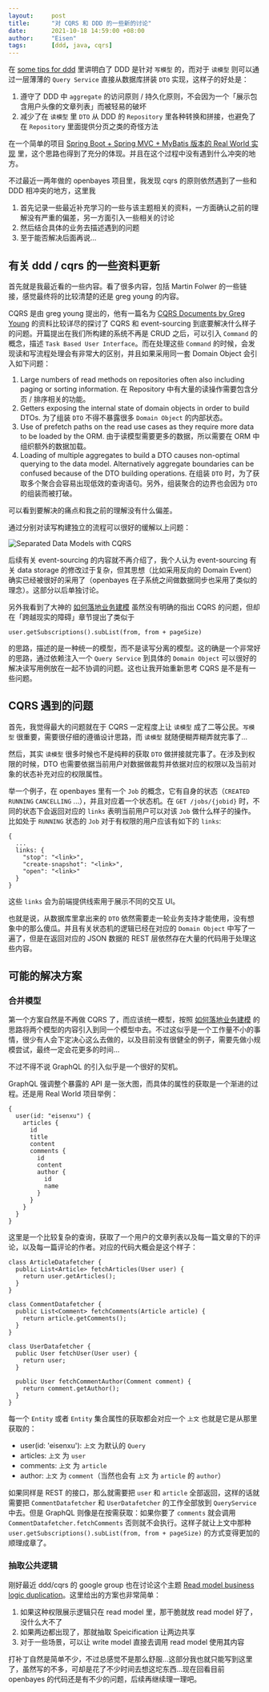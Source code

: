 ```yaml
---
layout:     post
title:      "对 CQRS 和 DDD 的一些新的讨论"
date:       2021-10-18 14:59:00 +08:00
author:     "Eisen"
tags:       [ddd, java, cqrs]
---
```


在 [some tips for ddd](/some-tips-for-ddd) 里讲明白了 DDD 是针对 `写模型` 的，而对于 `读模型` 则可以通过一层薄薄的 `Query Service` 直接从数据库拼装 `DTO` 实现，这样子的好处是：

1. 遵守了 DDD 中 `aggregate` 的访问原则 / 持久化原则，不会因为一个「展示包含用户头像的文章列表」而被轻易的破坏
2. 减少了在 `读模型` 里 `DTO` 从 DDD 的 `Repository` 里各种转换和拼接，也避免了在 `Repository` 里面提供分页之类的奇怪方法

在一个简单的项目 [Spring Boot + Spring MVC + MyBatis 版本的 Real World 实现](/real-world-spring-boot-and-mybatis) 里，这个思路也得到了充分的体现。并且在这个过程中没有遇到什么冲突的地方。

不过最近一两年做的 openbayes 项目里，我发现 cqrs 的原则依然遇到了一些和 DDD 相冲突的地方，这里我

1. 首先记录一些最近补充学习的一些与该主题相关的资料，一方面确认之前的理解没有严重的偏差，另一方面引入一些相关的讨论
2. 然后结合具体的业务去描述遇到的问题
3. 至于能否解决后面再说...

## 有关 ddd / cqrs 的一些资料更新

首先就是我最近看的一些内容。看了很多内容，包括 Martin Folwer 的一些链接，感觉最终将的比较清楚的还是 greg young 的内容。

CQRS 是由 greg young 提出的，他有一篇名为 [CQRS Documents by Greg Young](https://cqrs.files.wordpress.com/2010/11/cqrs_documents.pdf) 的资料比较详尽的探讨了 CQRS 和 event-sourcing 到底要解决什么样子的问题。开篇提出在我们所构建的系统不再是 CRUD 之后，可以引入 `Command` 的概念，描述 `Task Based User Interface`。而在处理这些 `Command` 的时候，会发现读和写流程处理会有非常大的区别，并且如果采用同一套 Domain Object 会引入如下问题：

1. Large numbers of read methods on repositories often also including paging or sorting
information. 在 Repository 中有大量的读操作需要包含分页 / 排序相关的功能。
2. Getters exposing the internal state of domain objects in order to build DTOs. 为了组装 `DTO` 不得不暴露很多 `Domain Object` 的内部状态。
3. Use of prefetch paths on the read use cases as they require more data to be loaded by the ORM. 由于读模型需要更多的数据，所以需要在 ORM 中组织额外的数据加载。
4. Loading of multiple aggregates to build a DTO causes non-optimal querying to the data model. Alternatively aggregate boundaries can be confused because of the DTO building operations. 在组装 `DTO` 时，为了获取多个聚合会容易出现低效的查询语句。另外，组装聚合的边界也会因为 `DTO` 的组装而被打破。

可以看到要解决的痛点和我之前的理解没有什么偏差。

通过分别对读写构建独立的流程可以很好的缓解以上问题：

![Separated Data Models with CQRS](2021-10-18-15-24-35.png)

后续有关 event-sourcing 的内容就不再介绍了，我个人认为 event-sourcing 有关 data storage 的修改过于复杂，但其思想（比如采用反向的 Domain Event）确实已经被很好的采用了（openbayes 在子系统之间做数据同步也采用了类似的理念）。这部分以后单独讨论。

另外我看到了大神的 [如何落地业务建模](https://time.geekbang.org/column/intro/100082101) 虽然没有明确的指出 CQRS 的问题，但却在「跨越现实的障碍」章节提出了类似于 

```
user.getSubscriptions().subList(from, from + pageSize)
``` 

的思路，描述的是一种统一的模型，而不是读写分离的模型。这的确是一个非常好的思路，通过依赖注入一个 `Query Service` 到具体的 `Domain Object` 可以很好的解决读写用例放在一起不协调的问题。这也让我开始重新思考 CQRS 是不是有一些问题。

## CQRS 遇到的问题

首先，我觉得最大的问题就在于 CQRS 一定程度上让 `读模型` 成了二等公民。`写模型` 很重要，需要很仔细的遵循设计思路，而 `读模型` 就随便糊弄糊弄就完事了...

然后，其实 `读模型` 很多时候也不是纯粹的获取 `DTO` 做拼接就完事了。在涉及到权限的时候，DTO 也需要依据当前用户对数据做裁剪并依据对应的权限以及当前对象的状态补充对应的权限属性。

举一个例子，在 openbayes 里有一个 `Job` 的概念，它有自身的状态（`CREATED` `RUNNING` `CANCELLING` ...），并且对应着一个状态机。在 `GET /jobs/{jobid}` 时，不同的状态下会返回对应的 `links` 表明当前用户可以对该 `Job` 做什么样子的操作。比如处于 `RUNNING` 状态的 `Job` 对于有权限的用户应该有如下的 `links`:

```
{
  ...
  links: {
    "stop": "<link>",
    "create-snapshot": "<link>",
    "open": "<link>"
  }
}
```

这些 `links` 会为前端提供线索用于展示不同的交互 UI。

也就是说，从数据库里拿出来的 `DTO` 依然需要走一轮业务支持才能使用，没有想象中的那么傻瓜。并且有关状态机的逻辑已经在对应的 `Domain Object` 中写了一遍了，但是在返回对应的 JSON 数据的 REST 层依然存在大量的代码用于处理这些内容。

## 可能的解决方案

### 合并模型

第一个方案自然是不再做 CQRS 了，而应该统一模型，按照 [如何落地业务建模](https://time.geekbang.org/column/intro/100082101) 的思路将两个模型的内容引入到同一个模型中去。不过这似乎是一个工作量不小的事情，很少有人会下定决心这么去做的，以及目前没有很健全的例子，需要先做小规模尝试，最终一定会花更多的时间...

不过不得不说 GraphQL 的引入似乎是一个很好的契机。

GraphQL 强调整个暴露的 API 是一张大图，而具体的属性的获取是一个渐进的过程。还是用 Real World 项目举例：

```
{
  user(id: "eisenxu") {
    articles {
      id
      title
      content
      comments {
        id
        content
        author {
          id
          name
        }
      }
    }
  }
}
```

这里是一个比较复杂的查询，获取了一个用户的文章列表以及每一篇文章的下的评论，以及每一篇评论的作者。对应的代码大概会是这个样子：

```
class ArticleDatafetcher {
  public List<Article> fetchArticles(User user) {
    return user.getArticles();
  }
}

class CommentDatafetcher {
  public List<Comment> fetchComments(Article article) {
    return article.getComments();
  }
}

class UserDatafetcher {
  public User fetchUser(User user) {
    return user;
  }

  public User fetchCommentAuthor(Comment comment) {
    return comment.getAuthor();
  }
}
```

每一个 `Entity` 或者 `Entity` 集合属性的获取都会对应一个 `上文` 也就是它是从那里获取的：

- user(id: 'eisenxu'): `上文` 为默认的 `Query`
- articles: `上文` 为 `user`
- comments: `上文` 为 `article`
- author: `上文` 为 `comment`（当然也会有 `上文` 为 `article` 的 `author`）

如果同样是 REST 的接口，那么就需要把 `user` 和 `article` 全部返回，这样的话就需要把 `CommentDatafetcher` 和 `UserDatafetcher` 的工作全部放到 `QueryService` 中去。但是 GraphQL 则像是在按需获取：如果你要了 `comments` 就会调用 `CommentDatafetcher.fetchComments` 否则就不会执行。这样子就让上文中那种 `user.getSubscriptions().subList(from, from + pageSize)` 的方式变得更加的顺理成章了。

### 抽取公共逻辑

刚好最近 ddd/cqrs 的 google group 也在讨论这个主题 [Read model business logic duplication](https://groups.google.com/g/dddcqrs/c/d7aiKi6ha6g)。这里给出的方案也非常简单：

1. 如果这种权限展示逻辑只在 read model 里，那干脆就放 read model 好了，没什么大不了
2. 如果两边都出现了，那就抽取 Speicification 让两边共享
3. 对于一些场景，可以让 write model 直接去调用 read model 使用其内容

打补丁自然是简单不少，不过总感觉不是那么舒服...这部分我也就只能写到这里了，虽然写的不多，可却是花了不少时间去想这坨东西...现在回看目前 openbayes 的代码还是有不少的问题，后续再继续理一理吧。